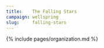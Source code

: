 ```yaml
---
title:    The Falling Stars
campaign: wellspring
slug:     falling-stars
---
```


{% include pages/organization.md %}
